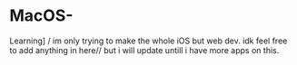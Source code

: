 # MacOS-
Learning] / im only trying to make the whole iOS but web dev.
idk feel free to add anything in here// but i will update untill i have more apps on this.
